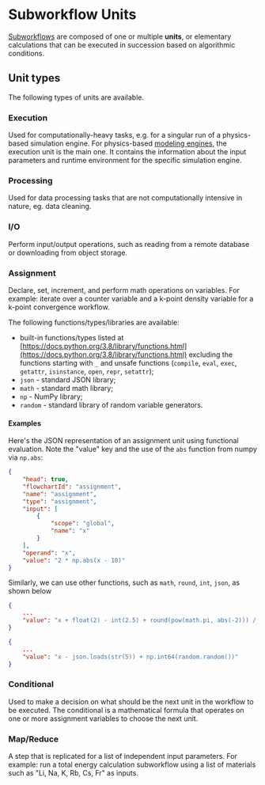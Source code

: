 # Subworkflow Units

[Subworkflows](subworkflows.md) are composed of one or multiple **units**, or elementary calculations that can be executed in succession based on algorithmic conditions.

## Unit types

The following types of units are available.

### Execution

Used for computationally-heavy tasks, e.g. for a singular run of a physics-based simulation engine. For physics-based [modeling engines](../../software/components.md), the execution unit is the main one. It contains the information about the input parameters and runtime environment for the specific simulation engine.

### Processing

Used for data processing tasks that are not computationally intensive in nature, eg. data cleaning.

### I/O

Perform input/output operations, such as reading from a remote database or downloading from object storage.

### Assignment

Declare, set, increment, and perform math operations on variables. For example: iterate over a counter variable and a k-point density variable for a k-point convergence workflow.

The following functions/types/libraries are available:

- built-in functions/types listed at [https://docs.python.org/3.8/library/functions.html](https://docs.python.org/3.8/library/functions.html) excluding the functions starting with `_` and unsafe functions (`compile`, `eval`, `exec`, `getattr`, `isinstance`, `open`, `repr`, `setattr`);
- `json` - standard JSON library;
- `math` - standard math library;
- `np` - NumPy library;
- `random` - standard library of random variable generators.

#### Examples

Here's the JSON representation of an assignment unit using functional evaluation. Note the "value" key and the use of the `abs` function from numpy via `np.abs`:

```json
{
    "head": true,
    "flowchartId": "assignment",
    "name": "assignment",
    "type": "assignment",
    "input": [
        {
            "scope": "global",
            "name": "x"
        }
    ],
    "operand": "x",
    "value": "2 * np.abs(x - 10)"
}
```

Similarly, we can use other functions, such as `math`, `round`, `int`, `json`, as shown below

```json
{
    ...
    "value": "x + float(2) - int(2.5) + round(pow(math.pi, abs(-2))) / len(range(2))"
}
```

```json
{
    ...
    "value": "x - json.loads(str(5)) + np.int64(random.random())"
}
```

### Conditional

Used to make a decision on what should be the next unit in the workflow to be executed. The conditional is a mathematical formula that operates on one or more assignment variables to choose the next unit.

### Map/Reduce

A step that is replicated for a list of independent input parameters. For example: run a total energy calculation subworkflow using a list of materials such as "Li, Na, K, Rb, Cs, Fr" as inputs.
